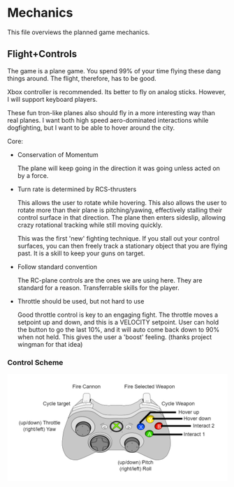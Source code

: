 # Mechanics

This file overviews the planned game mechanics.

## Flight+Controls

The game is a plane game. You spend 99% of your time flying these dang things around. The flight, therefore, has to be good. 

Xbox controller is recommended. Its better to fly on analog sticks. However, I will support keyboard players.

These fun tron-like planes also should fly in a more interesting way than real planes. I want both high speed aero-dominated interactions while dogfighting, but I want to be able to hover around the city.

Core:

- Conservation of Momentum
    
    The plane will keep going in the direction it was going unless acted on by a force.
    
- Turn rate is determined by RCS-thrusters

    This allows the user to rotate while hovering. This also allows the user to rotate more than their plane is pitching/yawing, effectively stalling their control surface in that direction. The plane then enters sideslip, allowing crazy rotational tracking while still moving quickly.
    
    This was the first 'new' fighting technique. If you stall out your control surfaces, you can then freely track a stationary object that you are flying past. It is a skill to keep your guns on target.
    
- Follow standard convention

    The RC-plane controls are the ones we are using here. They are standard for a reason. Transferrable skills for the player.
    
- Throttle should be used, but not hard to use

    Good throttle control is key to an engaging fight. The throttle moves a setpoint up and down, and this is a VELOCITY setpoint. User can hold the button to go the last 10%, and it will auto come back down to 90% when not held. This gives the user a 'boost' feeling. (thanks project wingman for that idea)
    
### Control Scheme

![](/docs/controls/controls.drawio.png)
